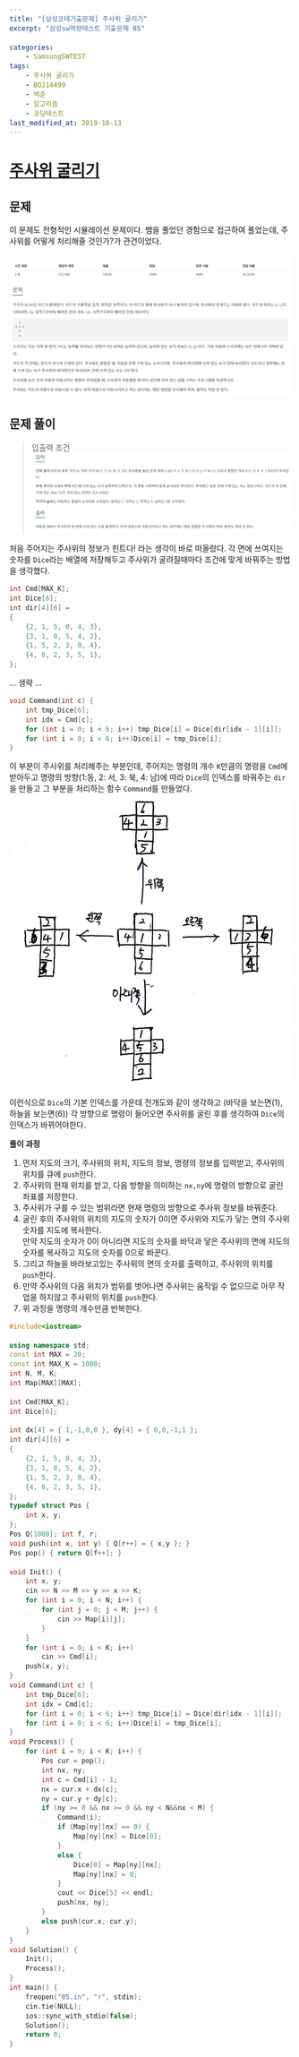 ```yaml
---
title: "[삼성코테기출문제] 주사위 굴리기"
excerpt: "삼성sw역량테스트 기출문제 05"

categories:
    - SamsungSWTEST
tags:
    - 주사위 굴리기
    - BOJ14499
    - 백준
    - 알고리즘
    - 코딩테스트
last_modified_at: 2019-10-13
---  
```

# [주사위 굴리기](https://www.acmicpc.net/problem/14499)  
  
## 문제  
이 문제도 전형적인 시뮬레이션 문제이다. 뱀을 풀었던 경험으로 접근하여 풀었는데, 주사위를 어떻게 처리해줄 것인가?가 관건이었다.  

[![문제](/assets/BOJ-samsung/2019-10-13-SamsungEX05-img01.jpg)](/assets/BOJ-samsung/2019-10-13-SamsungEX05-img01.jpg)  
  
## 문제 풀이  
>입출력 조건  
[![입력](/assets/BOJ-samsung/2019-10-13-SamsungEX05-img02.jpg)](/assets/BOJ-samsung/2019-10-13-SamsungEX05-img02.jpg)  
  
처음 주어지는 주사위의 정보가 힌트다! 라는 생각이 바로 떠올랐다. 각 면에 쓰여지는 숫자를 `Dice`라는 배열에 저장해두고 주사위가 굴려질때마다 조건에 맞게 바꿔주는 방법을 생각했다.  
  
```cpp  
int Cmd[MAX_K];
int Dice[6];
int dir[4][6] =
{
	{2, 1, 5, 0, 4, 3},
	{3, 1, 0, 5, 4, 2},
	{1, 5, 2, 3, 0, 4},
	{4, 0, 2, 3, 5, 1},
};
```  
... 생략 ...  
```cpp  
void Command(int c) {
	int tmp_Dice[6];
	int idx = Cmd[c];
	for (int i = 0; i < 6; i++) tmp_Dice[i] = Dice[dir[idx - 1][i]];
	for (int i = 0; i < 6; i++)Dice[i] = tmp_Dice[i];
}
```  
이 부분이 주사위를 처리해주는 부분인데, 주어지는 명령의 개수 `K`만큼의 명령을 `Cmd`에 받아두고 명령의 방향(1:동, 2: 서, 3: 북, 4: 남)에 따라 `Dice`의 인덱스를 바꿔주는 `dir`을 만들고 그 부분을 처리하는 함수 `Command`를 만들었다.  
[![입력](/assets/BOJ-samsung/2019-10-13-SamsungEX05-img03.jpg)](/assets/BOJ-samsung/2019-10-13-SamsungEX05-img03.jpg)  
  
이런식으로 `Dice`의 기본 인덱스를 가운데 전개도와 같이 생각하고 (바닥을 보는면(1), 하늘을 보는면(6)) 각 방향으로 명령이 들어오면 주사위를 굴린 후를 생각하여 `Dice`의 인덱스가 바뀌어야한다. 
  
__풀이 과정__  
1. 먼저 지도의 크기, 주사위의 위치, 지도의 정보, 명령의 정보를 입력받고, 주사위의 위치를 큐에 `push`한다. 
2. 주사위의 현재 위치를 받고, 다음 방향을 의미하는 `nx,ny`에 명령의 방향으로 굴린 좌표를 저장한다.  
3. 주사위가 구를 수 있는 범위라면 현재 명령의 방향으로 주사위 정보를 바꿔준다.  
4. 굴린 후의 주사위의 위치의 지도의 숫자가 0이면 주사위와 지도가 닿는 면의 주사위 숫자를 지도에 복사한다.  
   만약 지도의 숫자가 0이 아니라면 지도의 숫자를 바닥과 닿은 주사위의 면에 지도의 숫자를 복사하고 지도의 숫자를 0으로 바꾼다.
5. 그리고 하늘을 바라보고있는 주사위의 면의 숫자를 출력하고, 주사위의 위치를 `push`한다.  
6. 만약 주사위의 다음 위치가 범위를 벗어나면 주사위는 움직일 수 없으므로 아무 작업을 하지않고 주사위의 위치를 `push`한다.  
7. 위 과정을 명령의 개수만큼 반복한다.

```cpp
#include<iostream>

using namespace std;
const int MAX = 20;
const int MAX_K = 1000;
int N, M, K;
int Map[MAX][MAX];

int Cmd[MAX_K];
int Dice[6];

int dx[4] = { 1,-1,0,0 }, dy[4] = { 0,0,-1,1 };
int dir[4][6] =
{
	{2, 1, 5, 0, 4, 3},
	{3, 1, 0, 5, 4, 2},
	{1, 5, 2, 3, 0, 4},
	{4, 0, 2, 3, 5, 1},
};
typedef struct Pos {
	int x, y;
};
Pos Q[1000]; int f, r;
void push(int x, int y) { Q[r++] = { x,y }; }
Pos pop() { return Q[f++]; }

void Init() {
	int x, y;
	cin >> N >> M >> y >> x >> K;
	for (int i = 0; i < N; i++) {
		for (int j = 0; j < M; j++) {
			cin >> Map[i][j];
		}
	}
	for (int i = 0; i < K; i++)
		cin >> Cmd[i];
	push(x, y);
}
void Command(int c) {
	int tmp_Dice[6];
	int idx = Cmd[c];
	for (int i = 0; i < 6; i++) tmp_Dice[i] = Dice[dir[idx - 1][i]];
	for (int i = 0; i < 6; i++)Dice[i] = tmp_Dice[i];
}
void Process() {
	for (int i = 0; i < K; i++) {
		Pos cur = pop();
		int nx, ny;
		int c = Cmd[i] - 1;
		nx = cur.x + dx[c];
		ny = cur.y + dy[c];
		if (ny >= 0 && nx >= 0 && ny < N&&nx < M) {
			Command(i);
			if (Map[ny][nx] == 0) {
				Map[ny][nx] = Dice[0];
			}
			else {
				Dice[0] = Map[ny][nx];
				Map[ny][nx] = 0;
			}
			cout << Dice[5] << endl;
			push(nx, ny);
		}
		else push(cur.x, cur.y);
	}
}
void Solution() {
	Init();
	Process();
}
int main() {
	freopen("05.in", "r", stdin);
	cin.tie(NULL);
	ios::sync_with_stdio(false);
	Solution();
	return 0;
}
```